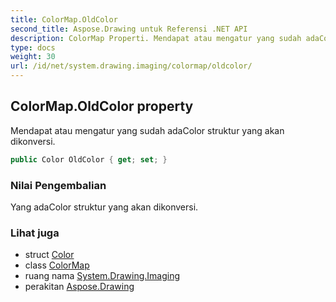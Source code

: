 ```yaml
---
title: ColorMap.OldColor
second_title: Aspose.Drawing untuk Referensi .NET API
description: ColorMap Properti. Mendapat atau mengatur yang sudah adaColor struktur yang akan dikonversi.
type: docs
weight: 30
url: /id/net/system.drawing.imaging/colormap/oldcolor/
---
```

## ColorMap.OldColor property

Mendapat atau mengatur yang sudah adaColor struktur yang akan dikonversi.

```csharp
public Color OldColor { get; set; }
```

### Nilai Pengembalian

Yang adaColor struktur yang akan dikonversi.

### Lihat juga

* struct [Color](../../../system.drawing/color/)
* class [ColorMap](../)
* ruang nama [System.Drawing.Imaging](../../colormap/)
* perakitan [Aspose.Drawing](../../../)


